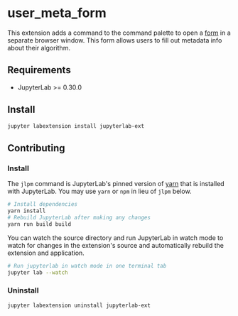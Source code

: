 # user_meta_form


This extension adds a command to the command palette to open a [form]('https://questionnaire.maap-project.org/') 
in a separate browser window. This form allows users to fill out metadata info about their algorithm.

## Requirements

* JupyterLab >= 0.30.0 

## Install

```bash
jupyter labextension install jupyterlab-ext
```

## Contributing

### Install

The `jlpm` command is JupyterLab's pinned version of
[yarn](https://yarnpkg.com/) that is installed with JupyterLab. You may use
`yarn` or `npm` in lieu of `jlpm` below.

```bash
# Install dependencies
yarn install
# Rebuild JupyterLab after making any changes
yarn run build build
```

You can watch the source directory and run JupyterLab in watch mode to watch for changes in the extension's source and automatically rebuild the extension and application.

```bash
# Run jupyterlab in watch mode in one terminal tab
jupyter lab --watch
```

### Uninstall

```bash
jupyter labextension uninstall jupyterlab-ext
```

